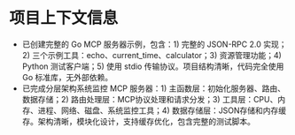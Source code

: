 # 项目上下文信息

- 已创建完整的 Go MCP 服务器示例，包含：1) 完整的 JSON-RPC 2.0 实现；2) 三个示例工具：echo、current_time、calculator；3) 资源管理功能；4) Python 测试客户端；5) 使用 stdio 传输协议。项目结构清晰，代码完全使用 Go 标准库，无外部依赖。
- 已完成分层架构系统监控 MCP 服务器：1) 主函数层：初始化服务器、路由、数据存储；2) 路由处理层：MCP协议处理和请求分发；3) 工具层：CPU、内存、进程、网络、磁盘、系统监控工具；4) 数据存储层：JSON存储和内存缓存。架构清晰，模块化设计，支持缓存优化，包含完整的测试脚本。
